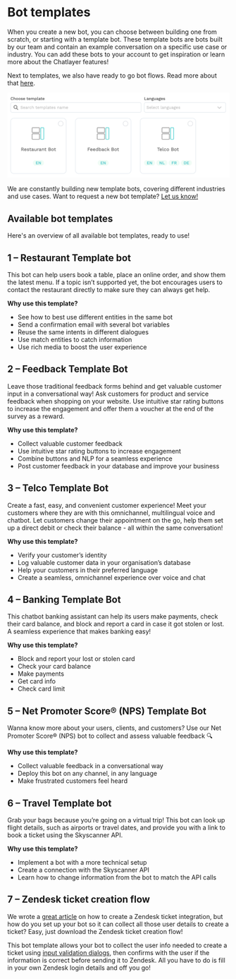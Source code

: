 # Bot templates

When you create a new bot, you can choose between building one from scratch, or starting with a template bot. These template bots are bots built by our team and contain an example conversation on a specific use case or industry. You can add these bots to your account to get inspiration or learn more about the Chatlayer features!

Next to templates, we also have ready to go bot flows. Read more about that [here](https://docs.chatlayer.ai/tips-and-best-practices/bot-templates/bot-flows).

![](<../../.gitbook/assets/image (520).png>)

We are constantly building new template bots, covering different industries and use cases. Want to request a new bot template? [Let us know!](../../support/get-in-touch.md)

## Available bot templates

Here's an overview of all available bot templates, ready to use!

## 1 – Restaurant Template bot

This bot can help users book a table, place an online order, and show them the latest menu. If a topic isn’t supported yet, the bot encourages users to contact the restaurant directly to make sure they can always get help.

**Why use this template?**

* See how to best use different entities in the same bot
* Send a confirmation email with several bot variables
* Reuse the same intents in different dialogues
* Use match entities to catch information
* Use rich media to boost the user experience

## 2 – Feedback Template Bot

Leave those traditional feedback forms behind and get valuable customer input in a conversational way! Ask customers for product and service feedback when shopping on your website. Use intuitive star rating buttons to increase the engagement and offer them a voucher at the end of the survey as a reward.

**Why use this template?**

* Collect valuable customer feedback
* Use intuitive star rating buttons to increase engagement
* Combine buttons and NLP for a seamless experience
* Post customer feedback in your database and improve your business

## 3 – Telco Template Bot

Create a fast, easy, and convenient customer experience! Meet your customers where they are with this omnichannel, multilingual voice and chatbot. Let customers change their appointment on the go, help them set up a direct debit or check their balance - all within the same conversation!

**Why use this template?**

* Verify your customer’s identity
* Log valuable customer data in your organisation’s database
* Help your customers in their preferred language
* Create a seamless, omnichannel experience over voice and chat

## 4 – Banking Template Bot

This chatbot banking assistant can help its users make payments, check their card balance, and block and report a card in case it got stolen or lost. A seamless experience that makes banking easy!

**Why use this template?**

* Block and report your lost or stolen card
* Check your card balance
* Make payments
* Get card info
* Check card limit

## 5 – Net Promoter Score® (NPS) Template Bot

Wanna know more about your users, clients, and customers? Use our Net Promoter Score® (NPS) bot to collect and assess valuable feedback 🔍

**Why use this template?**

* Collect valuable feedback in a conversational way
* Deploy this bot on any channel, in any language
* Make frustrated customers feel heard

## 6 – Travel Template bot

Grab your bags because you’re going on a virtual trip! This bot can look up flight details, such as airports or travel dates, and provide you with a link to book a ticket using the Skyscanner API.

**Why use this template?**

* Implement a bot with a more technical setup
* Create a connection with the Skyscanner API
* Learn how to change information from the bot to match the API calls

## 7 – Zendesk ticket creation flow

We wrote a [great article](https://docs.chatlayer.ai/integrations/human-offloading-live-chat/creating-a-zendesk-support-ticket) on how to create a Zendesk ticket integration, but how do you set up your bot so it can collect all those user details to create a ticket? Easy, just download the Zendesk ticket creation flow!

This bot template allows your bot to collect the user info needed to create a ticket using [input validation dialogs](https://docs.chatlayer.ai/bot-answers/dialog-state/user-input-bot-dialog), then confirms with the user if the information is correct before sending it to Zendesk. All you have to do is fill in your own Zendesk login details and off you go!
